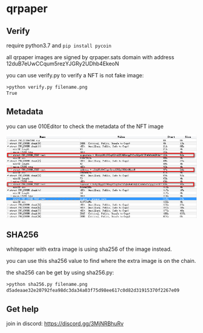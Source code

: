 # qrpaper 

## Verify

require python3.7 and `pip install pycoin`

all qrpaper images are signed by qrpaper.sats domain with address 12duB7eUwCCqum5rezYJGRy2UDhb4EkeoN

you can use verify.py to verify a NFT is not fake image:

```
>python verify.py filename.png
True
```


## Metadata

you can use 010Editor to check the metadata of the NFT image

![](img/verify.jpg)


## SHA256 

whitepaper with extra image is using sha256 of the image instead.

you can use this sha256 value to find where the extra image is on the chain.

the sha256 can be get by using sha256.py:

```
>python sha256.py filename.png
d5adeaae32e20792fea98dc3da34a03f75d98ee617c0d82d31915370f2267e09
```


## Get help
join in discord: <https://discord.gg/3MjNRBhuRv>

